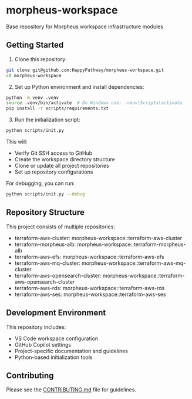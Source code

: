 # morpheus-workspace

Base repository for Morpheus workspace infrastructure modules

## Getting Started

1. Clone this repository:
```bash
git clone git@github.com:HappyPathway/morpheus-workspace.git
cd morpheus-workspace
```

2. Set up Python environment and install dependencies:
```bash
python -m venv .venv
source .venv/bin/activate  # On Windows use: .venv\Scripts\activate
pip install -r scripts/requirements.txt
```

3. Run the initialization script:
```bash
python scripts/init.py
```

This will:
- Verify Git SSH access to GitHub
- Create the workspace directory structure
- Clone or update all project repositories
- Set up repository configurations

For debugging, you can run:
```bash
python scripts/init.py --debug
```

## Repository Structure

This project consists of multiple repositories:

- terraform-aws-cluster: morpheus-workspace::terraform-aws-cluster
- terraform-morpheus-alb: morpheus-workspace::terraform-morpheus-alb
- terraform-aws-efs: morpheus-workspace::terraform-aws-efs
- terraform-aws-mq-cluster: morpheus-workspace::terraform-aws-mq-cluster
- terraform-aws-opensearch-cluster: morpheus-workspace::terraform-aws-opensearch-cluster
- terraform-aws-rds: morpheus-workspace::terraform-aws-rds
- terraform-aws-ses: morpheus-workspace::terraform-aws-ses

## Development Environment

This repository includes:
- VS Code workspace configuration
- GitHub Copilot settings
- Project-specific documentation and guidelines
- Python-based initialization tools

## Contributing

Please see the [CONTRIBUTING.md](.github/CONTRIBUTING.md) file for guidelines.